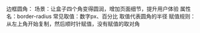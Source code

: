 边框圆角：
场景：让盒子四个角变得圆润，增加页面细节，提升用户体验
属性名：border-radius
常见取值：数字px、百分比
取值代表圆角的半径
赋值规则：从左上角开始复制，然后顺时针赋值，没有赋值的取对角